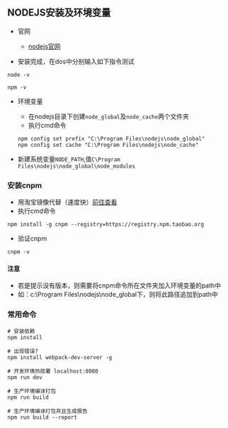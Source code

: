## NODEJS安装及环境变量

* 官网
  + [nodejs官网](https://nodejs.org/en/)
  
  
* 安装完成，在dos中分别输入如下指令测试

```
node -v

npm -v
```

* 环境变量
  + 在nodejs目录下创建`node_global`及`node_cache`两个文件夹
  + 执行cmd命令
  
  ```
  npm config set prefix "C:\Program Files\nodejs\node_global"
  npm config set cache "C:\Program Files\nodejs\node_cache"
  ```

* 新建系统变量`NODE_PATH`,值`C\Program Files\nodejs\node_global\node_modules`

### 安装cnpm
  + 用淘宝镜像代替（速度快）[前往查看](https://npm.taobao.org/)
  + 执行cmd命令
  
  ```
  npm install -g cnpm --registry=https://registry.npm.taobao.org
  ```

* 验证cnpm

```
cnpm -v 
```

#### 注意
  + 若是提示没有版本，则需要将cnpm命令所在文件夹加入环境变量的path中
  + 如：c:\Program Files\nodejs\node_global下，则将此路径追加到path中


### 常用命令

```
# 安装依赖
npm install

# 出现错误?
npm install webpack-dev-server -g

# 开发环境热部署 localhost:8080
npm run dev

# 生产环境编译打包
npm run build

# 生产环境编译打包并且生成报告
npm run build --report
```

